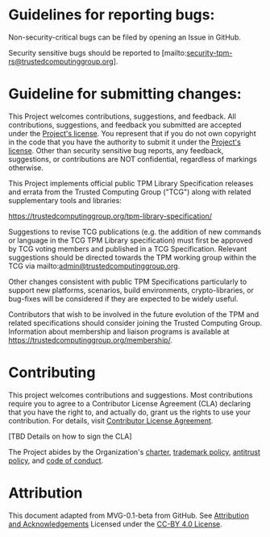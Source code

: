 # Guidelines for reporting bugs:

Non-security-critical bugs can be filed by opening an Issue in GitHub.

Security sensitive bugs should be reported to
[mailto:security-tpm-rs@trustedcomputinggroup.org].

# Guideline for submitting changes:

This Project welcomes contributions, suggestions, and feedback. All
contributions, suggestions, and feedback you submitted are accepted under the
[Project's license](./LICENSE.md). You represent that if you do not own
copyright in the code that you have the authority to submit it under the
[Project's license](./LICENSE.md). Other than security sensitive bug reports, any
feedback, suggestions, or contributions are NOT confidential, regardless of markings
otherwise.

This Project implements official public TPM Library Specification releases and
errata from the Trusted Computing Group ("TCG") along with related supplementary
tools and libraries:

https://trustedcomputinggroup.org/tpm-library-specification/

Suggestions to revise TCG publications (e.g. the addition of new commands or
language in the TCG TPM Library specification) must first be approved by TCG
voting members and published in a TCG Specification.  Relevant suggestions
should be directed towards the TPM working group within the TCG via
mailto:admin@trustedcomputinggroup.org.

Other changes consistent with public TPM Specifications particularly to support
new platforms, scenarios, build environments, crypto-libraries, or bug-fixes
will be considered if they are expected to be widely useful.

Contributors that wish to be involved in the future evolution of the TPM and related
specifications should consider joining the Trusted Computing Group.  Information
about membership and liaison programs is available at
https://trustedcomputinggroup.org/membership/.

# Contributing

This project welcomes contributions and suggestions. Most contributions require
you to agree to a Contributor License Agreement (CLA) declaring that you have
the right to, and actually do, grant us the rights to use your contribution. For
details, visit
[Contributor License Agreement](../org-docs/CONTRIBUTOR-LICENSE-AGREEMENT.md).

[TBD Details on how to sign the CLA]

<!--When you submit a pull request, a CLA-bot will automatically determine whether
you need to provide a CLA and decorate the PR appropriately (e.g., label,
comment). Simply follow the instructions provided by the bot. You will only need
to do this once per Project.-->

The Project abides by the Organization's
[charter](../org-docs//CHARTER.md),
[trademark policy](../org-docs/TRADEMARKS.md),
[antitrust policy](../org-docs/ANTITRUST.md),
and [code of conduct](../org-docs/CODE-OF-CONDUCT.md).

# Attribution

This document adapted from MVG-0.1-beta from GitHub.
See [Attribution and Acknowledgements](../org-docs/ACKNOWLEDGEMENTS.md)
Licensed under the [CC-BY 4.0 License](https://creativecommons.org/licenses/by-sa/4.0/).
